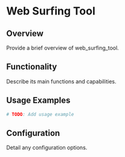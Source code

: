 # Web Surfing Tool

## Overview

Provide a brief overview of web_surfing_tool.

## Functionality

Describe its main functions and capabilities.

## Usage Examples

```python
# TODO: Add usage example
```

## Configuration

Detail any configuration options.
